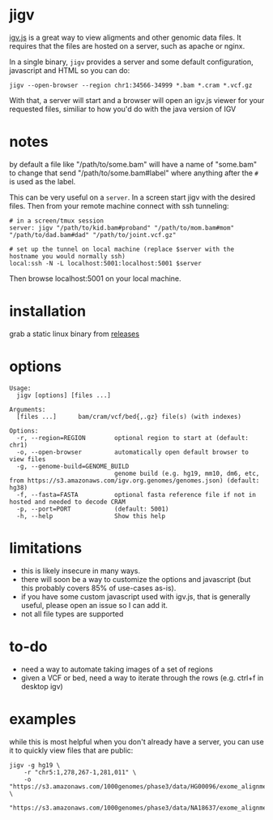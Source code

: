 # jigv

[igv.js](https://github.com/igvteam/igv.js) is a great way to view aligments and other genomic data files. 
It requires that the files are hosted on a server, such as apache or nginx.

In a single binary, `jigv` provides a server
and some default configuration, javascript and HTML so you can do:

```
jigv --open-browser --region chr1:34566-34999 *.bam *.cram *.vcf.gz
```
With that, a server will start and a browser will open an igv.js viewer for your requested files, 
similiar to how you'd do with the java version of IGV

# notes

by default a file like "/path/to/some.bam" will have a name of "some.bam" to change that send "/path/to/some.bam#label"
where anything after the `#` is used as the label.

This can be very useful on a `server`. In a screen start jigv with the desired files. Then from your remote machine
connect with ssh tunneling:

```
# in a screen/tmux session
server: jigv "/path/to/kid.bam#proband" "/path/to/mom.bam#mom" "/path/to/dad.bam#dad" "/path/to/joint.vcf.gz"

# set up the tunnel on local machine (replace $server with the hostname you would normally ssh)
local:ssh -N -L localhost:5001:localhost:5001 $server
```

Then browse localhost:5001 on your local machine.

# installation

grab a static linux binary from [releases](https://github.com/brentp/jigv/releases/latest)

# options

```
Usage:
  jigv [options] [files ...]

Arguments:
  [files ...]      bam/cram/vcf/bed{,.gz} file(s) (with indexes)

Options:
  -r, --region=REGION        optional region to start at (default: chr1)
  -o, --open-browser         automatically open default browser to view files
  -g, --genome-build=GENOME_BUILD
                             genome build (e.g. hg19, mm10, dm6, etc, from https://s3.amazonaws.com/igv.org.genomes/genomes.json) (default: hg38)
  -f, --fasta=FASTA          optional fasta reference file if not in hosted and needed to decode CRAM
  -p, --port=PORT            (default: 5001)
  -h, --help                 Show this help
```

# limitations

+ this is likely insecure in many ways.
+ there will soon be a way to customize the options and javascript (but this probably covers 85% of use-cases as-is).
+ if you have some custom javascript used with igv.js, that is generally useful, please open an issue so I can add it.
+ not all file types are supported

# to-do
+ need a way to automate taking images of a set of regions
+ given a VCF or bed, need a way to iterate through the rows (e.g. ctrl+f in desktop igv)

# examples

while this is most helpful when you don't already have a server, you can use it to quickly view files
that are public:
```
jigv -g hg19 \
    -r "chr5:1,278,267-1,281,011" \
    -o "https://s3.amazonaws.com/1000genomes/phase3/data/HG00096/exome_alignment/HG00096.mapped.ILLUMINA.bwa.GBR.exome.20120522.bam#kid" \
        "https://s3.amazonaws.com/1000genomes/phase3/data/NA18637/exome_alignment/NA18637.mapped.ILLUMINA.bwa.CHB.exome.20121211.bam#mom"
```

